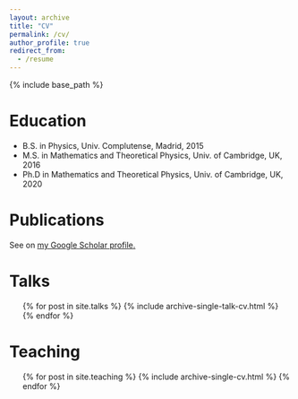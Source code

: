 ```yaml
---
layout: archive
title: "CV"
permalink: /cv/
author_profile: true
redirect_from:
  - /resume
---
```


{% include base_path %}

Education
======
* B.S. in Physics, Univ. Complutense, Madrid, 2015
* M.S. in Mathematics and Theoretical Physics, Univ. of Cambridge, UK, 2016
* Ph.D in Mathematics and Theoretical Physics, Univ. of Cambridge, UK, 2020

Publications
======
  See on <u><a href="{{author.googlescholar}}">my Google Scholar profile</a>.</u>
  
Talks
======
  <ul>{% for post in site.talks %}
    {% include archive-single-talk-cv.html %}
  {% endfor %}</ul>
  
Teaching
======
  <ul>{% for post in site.teaching %}
    {% include archive-single-cv.html %}
  {% endfor %}</ul>
  
